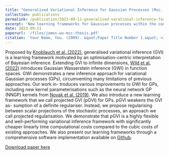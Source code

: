 ```yaml
---
title: "Generalised Variational Inference for Gaussian Processes (Msc. Thesis)"
collection: publications
permalink: /publication/2023-09-11-generalised-varational-inference-for-gaussian-processes
excerpt: 'New learning frameworks for Gaussian processes within the context of generalised variational inference.'
date: 2023-09-11
paperurl: '/files/james-wu-msc-thesis.pdf'
citation: 'Your Name, You. (2009). &quot;Paper Title Number 1.&quot; <i>Journal 1</i>. 1(1).'
---
```

Proposed by <a href="https://arxiv.org/pdf/1904.02063.pdf">Knoblauch et al. (2022)</a>, generalised variational inference (GVI) is a learning framework motivated by an optimisation-centric interpretation of Bayesian inference. Extending GVI to infinite dimensions, <a href="https://arxiv.org/pdf/2205.06342.pdf">Wild et al. (2022)</a> introduces Gaussian Wasserstein inference (GWI) in function spaces. GWI demonstrates a new inference approach for variational Gaussian processes (GPs), circumventing many limitations of previous approaches. Our work in- troduces various improvements to GWI for GPs, including new kernel parameterisations such as the neural network GP (NNGP) kernels from <a href="https://arxiv.org/pdf/1912.02803.pdf">Novak et al. (2019)</a>. We also introduce a new learning framework that we call projected GVI (pGVI) for GPs. pGVI weakens the GVI as- sumption of a definite regulariser. Instead, we propose regularising between scalar projections of the stochastic processes, an approach we call projected regularisation. We demonstrate that pGVI is a highly flexible and well-performing variational inference framework with significantly cheaper linearly time computational costs compared to the cubic costs of existing approaches. We also present our learning frameworks through a comprehensive software implementation available on <a href="https://github.com/jswu18/gvi-gaussian-process">Github</a>.

[Download paper here](/files/james-wu-msc-thesis.pdf)
